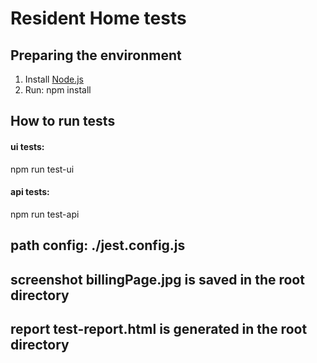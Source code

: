 # Resident Home tests
  
## Preparing the environment  
  
1. Install [Node.js](https://nodejs.org/en/)
2. Run: npm install  
  
## How to run tests  
  
#### ui tests:  
npm run test-ui  
  
#### api tests:  
npm run test-api  
  
## path config: ./jest.config.js  
## screenshot billingPage.jpg is saved in the root directory
## report test-report.html is generated in the root directory